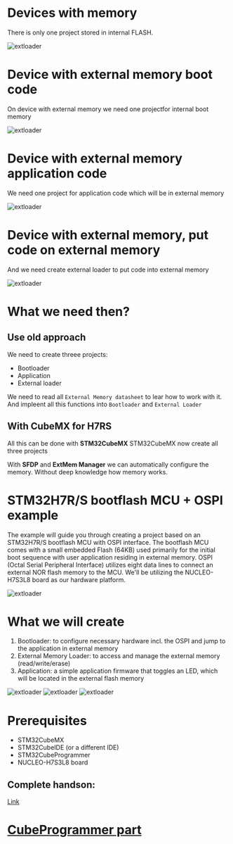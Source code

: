 # Devices with memory

There is only one project stored in internal FLASH.

![extloader](./img/Slide4.svg)

# Device with external memory boot code

On device with external memory we need one projectfor internal boot memory

![extloader](./img/Slide5.svg)

# Device with external memory application code

We need one project for application code which will be in external memory

![extloader](./img/Slide6.svg)

# Device with external memory, put code on external memory

And we need create external loader to put code into external memory


![extloader](./img/Slide20.svg)

# What we need then?

## Use old approach

We need to create threee projects:

- Bootloader
- Application
- External loader

We need to read all `External Memory datasheet` to lear how to work with it. And impleent all this functions into `Bootloader` and `External Loader`

## With CubeMX for H7RS

All this can be done with **STM32CubeMX**
STM32CubeMX now create all three projects

With **SFDP** and **ExtMem Manager** we can automatically configure the memory. Without deep knowledge how memory works. 


# STM32H7R/S bootflash MCU + OSPI example

The example will guide you through creating a project based on an STM32H7R/S bootflash MCU with OSPI interface.
The bootflash MCU comes with a small embedded Flash (64KB) used primarily for the initial boot sequence with user application residing in external memory.
OSPI (Octal Serial Peripheral Interface) utilizes eight data lines to connect an external NOR flash memory to the MCU.
We'll be utilizing the NUCLEO-H7S3L8 board as our hardware platform.

![extloader](./img/Slide2.svg)


# What we will create

1. Bootloader: to configure necessary hardware incl. the OSPI and jump to the application in external memory
2. External Memory Loader: to access and manage the external memory (read/write/erase)
3. Application: a simple application firmware that toggles an LED, which will be located in the external flash memory

![extloader](./img/Slide18a.svg)
![extloader](./img/Slide19a.svg)
![extloader](./img/Slide20a.svg)

# Prerequisites

- STM32CubeMX
- STM32CubeIDE (or a different IDE)
- STM32CubeProgrammer
- NUCLEO-H7S3L8 board

## Complete handson:

[Link](https://github.com/ST-TOMAS-Examples-ExtMem/stm32h7rs_ospi)

# [CubeProgrammer part](extmem_programmer.md)